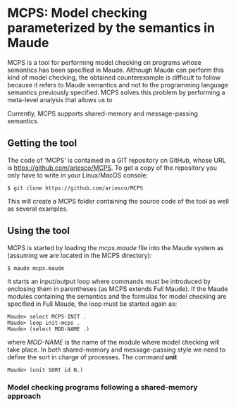 MCPS: Model checking parameterized by the semantics in Maude
============================================================

MCPS is a tool for performing model checking on programs whose semantics has been
specified in Maude. Although Maude can perform this kind of model checking, the
obtained counterexample is difficult to follow because it refers to Maude semantics
and not to the programming language semantics previously specified. MCPS solves this
problem by performing a meta-level analysis that allows us to


Currently, MCPS supports shared-memory and message-passing
semantics.

Getting the tool
----------------

The code of 'MCPS' is contained in a GIT repository on GitHub, whose URL is
https://github.com/ariesco/MCPS. To get a copy of the repository you only
have to write in your Linux/MacOS console:

    $ git clone https://github.com/ariesco/MCPS

This will create a MCPS folder containing the source code of the tool as well as
several examples.

Using the tool
--------------

MCPS is started by loading the *mcps.maude* file into the Maude system as (assuming
we are located in the MCPS directory):

    $ maude mcps.maude

It starts an input/output loop where commands must be introduced by enclosing them in
parentheses (as MCPS extends Full Maude). If the Maude modules containing the semantics
and the formulas for model checking are specified in Full Maude, the loop must be
started again as:

    Maude> select MCPS-INIT .
    Maude> loop init-mcps .
    Maude> (select MOD-NAME .)

where *MOD-NAME* is the name of the module where model checking will take place.
In both shared-memory and message-passing style we need to define the sort in charge
of processes. The command **unit**

    Maude> (unit SORT id N.)

### Model checking programs following a shared-memory approach